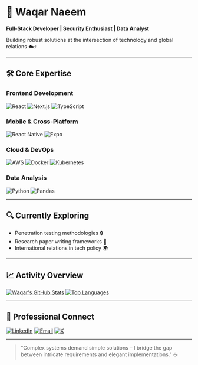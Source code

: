 # 👋 Waqar Naeem 
**Full-Stack Developer | Security Enthusiast | Data Analyst**

Building robust solutions at the intersection of technology and global relations ☁️⚡

---

## 🛠 Core Expertise

### **Frontend Development**
![React](https://img.shields.io/badge/-React-61DAFB?logo=react&logoColor=black)
![Next.js](https://img.shields.io/badge/-Next.js-000000?logo=next.js)
![TypeScript](https://img.shields.io/badge/-TypeScript-3178C6?logo=typescript)

### **Mobile & Cross-Platform**
![React Native](https://img.shields.io/badge/-React_Native-61DAFB?logo=react)
![Expo](https://img.shields.io/badge/-Expo-000020?logo=expo)

### **Cloud & DevOps**
![AWS](https://img.shields.io/badge/-AWS-232F3E?logo=amazon-aws)
![Docker](https://img.shields.io/badge/-Docker-2496ED?logo=docker)
![Kubernetes](https://img.shields.io/badge/-Kubernetes-326CE5?logo=kubernetes)

### **Data Analysis**
![Python](https://img.shields.io/badge/-Python-3776AB?logo=python)
![Pandas](https://img.shields.io/badge/-Pandas-150458?logo=pandas)

---

## 🔍 Currently Exploring
- Penetration testing methodologies 🔒
- Research paper writing frameworks 📝
- International relations in tech policy 🌍

---

## 📈 Activity Overview

[![Waqar's GitHub Stats](https://github-readme-stats.vercel.app/api?username=waqarNaeem786&show_icons=true&theme=algolia&hide_title=true&hide_border=true)](https://github.com/waqarNaeem786)
[![Top Languages](https://github-readme-stats.vercel.app/api/top-langs/?username=waqarNaeem786&layout=compact&theme=algolia&hide_border=true)](https://github.com/waqarNaeem786)

---

## 💼 Professional Connect

[![LinkedIn](https://img.shields.io/badge/-LinkedIn-0A66C2?style=flat&logo=linkedin)](https://linkedin.com/in/waqar-naeem-b6a91a194)
[![Email](https://img.shields.io/badge/-Email-EA4335?style=flat&logo=gmail)](mailto:neutrone04@gmail.com)
[![X](https://img.shields.io/badge/-X-000000?style=flat&logo=x)](https://x.com/codeWithPikes)

---

> "Complex systems demand simple solutions – I bridge the gap between intricate requirements and elegant implementations." ☕
